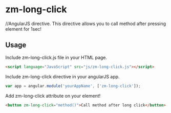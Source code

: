 zm-long-click
=============

//AngularJS directive. This directive allows you to call method after pressing element for 1sec! 

Usage
----------
Include zm-long-click.js file in your HTML page.
```html
<script language="JavaScript" src="js/zm-long-click.js"></script>
```

Include zm-long-click directive in your angularJS app.
```javascript
var app = angular.module('yourAppName', ['zm-long-click']);
```

Add zm-long-click attribute on your element!
```html
<button zm-long-click="method()">Call method after long click</button>
```
